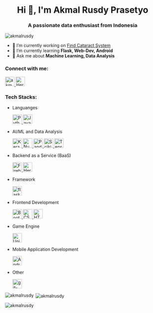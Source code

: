 <h1 align="center">Hi 👋, I'm Akmal Rusdy Prasetyo</h1>
<h3 align="center">A passionate data enthusiast from Indonesia</h3>

<p align="left">
  <img
    src="https://komarev.com/ghpvc/?username=akmalrusdy&label=Profile%20views&color=0e75b6&style=flat-square"
    alt="akmalrusdy"
  />
</p>

- 🔭 I’m currently working on [Find Cataract
System](https://find-cataract.web.app/) 
- 🌱 I’m currently learning **Flask, Web-Dev, Android** 
- 💬 Ask me about **Machine Learning, Data Analysis** 

<h3 align="left">Connect with me:</h3>

  <a href="https://linkedin.com/in/akmalrusdy" target="_blank" rel="noreferrer">
        <img
            src="https://img.shields.io/badge/linkedin-0077B5?style=for-the-badge&logo=linkedin&logoColor=white"
            alt="akmalrusdy"
            height="30"
        />
    </a>
  <a href="https://www.instagram.com/akmalrusdy/" target="_blank" rel="noreferrer">
        <img
        src="https://img.shields.io/badge/Instagram-E4405F?style=for-the-badge&logo=Instagram&logoColor=white"
        alt="Heroku"
        height="30"
        />
    </a>


<h3 align="left">Tech Stacks:</h3>

- Languanges

  <a href="https://www.python.org" target="_blank" rel="noreferrer">
        <img
          src="https://img.shields.io/badge/Python-4B8BBE?style=for-the-badge&logo=Python&logoColor=white"
          alt="Python"
          height="30"
        />
    </a>
    <a href="https://developer.mozilla.org/en-US/docs/Web/JavaScript" target="_blank" rel="noreferrer">
        <img
          src="https://img.shields.io/badge/Javascript-F0DB4F?style=for-the-badge&logo=JavaScript&logoColor=black"
          alt="JavaScript"
          height="30"
        />
    </a>


- AI/ML and Data Analysis

  <a href="https://keras.io/" target="_blank" rel="noreferrer">
      <img
      src="https://img.shields.io/badge/Keras-CA0401?style=for-the-badge&logo=Keras&logoColor=white"
      alt="Keras"
      height="30"
      />
  </a>
  <a href="https://keras.io/" target="_blank" rel="noreferrer">
      <img
      src="https://img.shields.io/badge/numpy-013142?style=for-the-badge&logo=numpy&logoColor=white"
      alt="Numpy"
      height="30"
      />
  </a>

  <a href="https://pandas.pydata.org/" target="_blank" rel="noreferrer">
      <img
        src="https://img.shields.io/badge/pandas-150458?style=for-the-badge&logo=pandas&logoColor=white"
        alt="Pandas"
        height="30"
      />
  </a>
  <a href="https://scikit-learn.org/" target="_blank" rel="noreferrer">
      <img
      src="https://img.shields.io/badge/scikit--learn-F6931D?style=for-the-badge&logo=scikit-learn&logoColor=white"
      alt="Scikit-Learn"
      height="30"
      />
  </a>
  <a href="https://www.tensorflow.org" target="_blank" rel="noreferrer">
      <img
      src="https://img.shields.io/badge/TensorFlow-FF6F00?style=for-the-badge&logo=TensorFlow&logoColor=white"
      alt="TensorFlow"
      height="30"
      />
  </a>

- Backend as a Service (BaaS)

  <a href="https://firebase.google.com/" target="_blank" rel="noreferrer">
        <img
          src="https://img.shields.io/badge/Firebase-FFA611?style=for-the-badge&logo=Firebase&logoColor=white"
          alt="Firebase"
          height="30"
        />
    </a>
    <a href="https://heroku.com" target="_blank" rel="noreferrer">
        <img
        src="https://img.shields.io/badge/Heroku-6762a6?style=for-the-badge&logo=Heroku&logoColor=white"
        alt="Heroku"
        height="30"
        />
    </a>

- Framework

  <a href="https://flask.palletsprojects.com/" target="_blank" rel="noreferrer">
        <img
          src="https://img.shields.io/badge/Flask-000000?style=for-the-badge&logo=Flask&logoColor=white"
          alt="flask"
          height="30"
        />
    </a>  
    
- Frontend Development

  <a href="https://getbootstrap.com" target="_blank" rel="noreferrer">
        <img
          src="https://img.shields.io/badge/Bootstrap-6762a6?style=for-the-badge&logo=Bootstrap&logoColor=white"
          alt="Bootstrap"
          height="30"
        />
    </a>
    <a href="https://www.w3schools.com/css/"target="_blank" rel="noreferrer">
        <img
          src="https://img.shields.io/badge/CSS-2965F1?style=for-the-badge&logo=CSS3&logoColor=white"
          alt="CSS"
          height="30"
        />
    </a>
    <a href="https://www.w3.org/html/" target="_blank" rel="noreferrer">
        <img
          src="https://img.shields.io/badge/HTML-F06529?style=for-the-badge&logo=html5&logoColor=white"
          alt="HTML"
          height="30"
        />
    </a>

- Game Engine

  <a href="https://unity.com/" target="_blank" rel="noreferrer">
        <img
          src="https://img.shields.io/badge/Unity-000000?style=for-the-badge&logo=Unity&logoColor=white"
          alt="Unity"
          height="30"
        />
    </a>

- Mobile Application Development

  <a href="https://developer.android.com" target="_blank" rel="noreferrer">
        <img
          src="https://img.shields.io/badge/Android_Studio-a4c639?style=for-the-badge&logo=Andorid&logoColor=white"
          alt="Android"
          height="30"
        />
    </a>
    
- Other

  <a href="https://git-scm.com/" target="_blank" rel="noreferrer">
        <img
          src="https://img.shields.io/badge/git-F06529?style=for-the-badge&logo=git&logoColor=white"
          alt="git-scm"
          height="30"
        />
    </a>



<p>
  <img
    align="left"
    src="https://github-readme-stats.vercel.app/api/top-langs?username=akmalrusdy&show_icons=true&theme=dark&locale=en&layout=compact"
    alt="akmalrusdy"
  />
</p>

<p>
  &nbsp;<img
    align="center"
    src="https://github-readme-stats.vercel.app/api?username=akmalrusdy&show_icons=true&theme=dark&locale=en"
    alt="akmalrusdy"
  />
</p>

<p>
  <img
    align="center"
    src="https://github-readme-streak-stats.herokuapp.com/?user=akmalrusdy&theme=dark"
    alt="akmalrusdy"
  />
</p>
